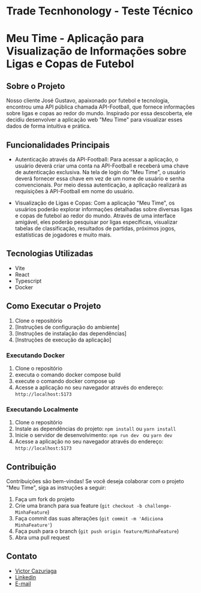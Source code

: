 # Trade Tecnhonology - Teste Técnico

# Meu Time - Aplicação para Visualização de Informações sobre Ligas e Copas de Futebol

## Sobre o Projeto

Nosso cliente José Gustavo, apaixonado por futebol e tecnologia, encontrou uma API pública chamada API-Football, que fornece informações sobre ligas e copas ao redor do mundo. Inspirado por essa descoberta, ele decidiu desenvolver a aplicação web "Meu Time" para visualizar esses dados de forma intuitiva e prática.

## Funcionalidades Principais

- Autenticação através da API-Football: Para acessar a aplicação, o usuário deverá criar uma conta na API-Football e receberá uma chave de autenticação exclusiva. Na tela de login do "Meu Time", o usuário deverá fornecer essa chave em vez de um nome de usuário e senha convencionais. Por meio dessa autenticação, a aplicação realizará as requisições à API-Football em nome do usuário.

- Visualização de Ligas e Copas: Com a aplicação "Meu Time", os usuários poderão explorar informações detalhadas sobre diversas ligas e copas de futebol ao redor do mundo. Através de uma interface amigável, eles poderão pesquisar por ligas específicas, visualizar tabelas de classificação, resultados de partidas, próximos jogos, estatísticas de jogadores e muito mais.


## Tecnologias Utilizadas

- Vite
- React
- Typescript
- Docker

## Como Executar o Projeto

1. Clone o repositório
2. [Instruções de configuração do ambiente]
3. [Instruções de instalação das dependências]
4. [Instruções de execução da aplicação]


### Executando Docker

1. Clone o repositório
2. executa o comando docker compose build
3. execute o comando docker compose up
4. Acesse a aplicação no seu navegador através do endereço: `http://localhost:5173`


### Executando Localmente

1. Clone o repositório
2. Instale as dependências do projeto: `npm install` ou `yarn install`
3. Inicie o servidor de desenvolvimento: `npm run dev ` ou `yarn dev`
4. Acesse a aplicação no seu navegador através do endereço: `http://localhost:5173`


## Contribuição

Contribuições são bem-vindas! Se você deseja colaborar com o projeto "Meu Time", siga as instruções a seguir:

1. Faça um fork do projeto
2. Crie uma branch para sua feature (`git checkout -b challenge-MinhaFeature`)
3. Faça commit das suas alterações (`git commit -m 'Adiciona MinhaFeature'`)
4. Faça push para o branch (`git push origin feature/MinhaFeature`)
5. Abra uma pull request

## Contato

- [Victor Cazuriaga](https://github.com/victorcazuriaga)
- [Linkedin](https://www.linkedin.com/in/victorcazuriaga)
- [E-mail](mailto:victorhugocazuriaga@gmail.com)

